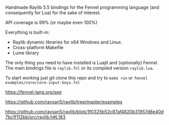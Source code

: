Handmade Raylib 5.5 bindings for the Fennel programming language (and consequently for Lua) for the sake of interest.

API coverage is 99% (or maybe even 100%)


Everything is built-in: 
- Raylib dynamic libraries for x64 Windows and Linux.
- Cross-platform Makefile
- Lume library


The only thing you need to have installed is Luajit and (optionally) Fennel. The main bindings file is `raylib.fnl` or its compiled version `raylib.lua`.


To start working just git clone this repo and try to `make run` or `fennel examples/core/core-input-keys.fnl`


https://fennel-lang.org/see


https://github.com/raysan5/raylib/tree/master/examples


https://github.com/raysan5/raylib/blob/1f0325b52c87af4820b31957d8e40d7bc1f112bb/src/raylib.h#L183
